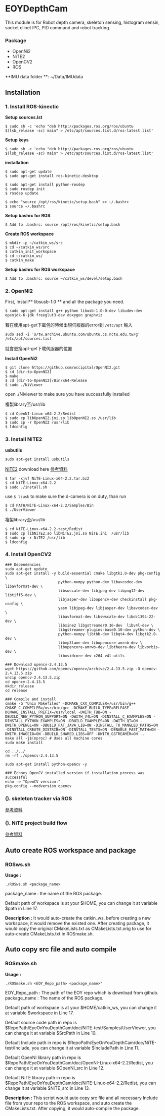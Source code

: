 # EOYDepthCam
This module is for Robot depth camera, skeleton sensing, histogram sensin,  socket clinet IPC, PID command and robot tracking.

### Package
* OpenNi2
* NiTE2
* OpenCV2
* ROS

**IMU data folder **: ~/Data/IMUdata

## Installation

### 1. Install ROS-kinectic
**Setup sources.lst**

```
$ sudo sh -c 'echo "deb http://packages.ros.org/ros/ubuntu $(lsb_release -sc) main" > /etc/apt/sources.list.d/ros-latest.list'
```

**Setup keys**
```
$ sudo sh -c 'echo "deb http://packages.ros.org/ros/ubuntu $(lsb_release -sc) main" > /etc/apt/sources.list.d/ros-latest.list'
```
**installation**
```
$ sudo apt-get update
$ sudo apt-get install ros-kinetic-desktop

$ sudo apt-get install python-rosdep
$ sudo rosdep init
$ rosdep update

$ echo "source /opt/ros/kinetic/setup.bash" >> ~/.bashrc
$ source ~/.bashrc
```

**Setup bashrc for ROS**
```
$ Add to .bashrc: source /opt/ros/kinetic/setup.bash
```
**Create ROS workspace**
```
$ mkdir -p ~/catkin_ws/src
$ cd ~/catkin_ws/src
$ catkin_init_workspace
$ cd ~/catkin_ws/
$ catkin_make
```

**Setup bashrc for ROS workspace**
```
$ Add to .bashrc: source ~/catkin_ws/devel/setup.bash
```

### 2. OpenNI2
First, Install** libsusb-1.0 ** and all the package you need.

```
$ sudo apt-get install g++ python libusb-1.0-0-dev libudev-dev openjdk-6-jdk freeglut3-dev doxygen graphviz
```
若在使用apt-get下載包的時候出現伺服器的error到 ```/etc/apt``` 輸入
```
sudo sed -i 's/tw.archive.ubuntu.com/ubuntu.cs.nctu.edu.tw/g' /etc/apt/sources.list
```
就會更換apt-get下載伺服器的位置

**Install OpenNi2**

```
$ git clone https://github.com/occipital/OpenNI2.git
$ cd [dir-to-OpenNI2]
$ make
$ cd [dir-to-OpenNI2]/Bin/x64-Release
$ sudo ./NiViewer
```
open ./Niviewer to make sure you have successfully installed

複製library至/usr/lib

```
$ cd OpenNI-Linux-x64-2.2/Redist
$ sudo cp libOpenNI2.jni.so libOpenNI2.so /usr/lib
$ sudo cp -r OpenNI2 /usr/lib
$ ldconfig
```

### 3. Install NiTE2

 **usbutils**
```
sudo apt-get install usbutils
```

[NiTE2](https://osdn.net/projects/sfnet_roboticslab/downloads/External/nite/NiTE-Linux-x64-2.2.tar.bz2/) download here  [參考資料](https://codeyarns.com/2015/08/04/how-to-install-and-use-openni2/) 

```
$ tar -xjvf NiTE-Linux-x64-2.2.tar.bz2
$ cd NiTE-Linux-x64-2.2
$ sudo ./install.sh
```


use ```$ lsusb``` to make sure the d-camera is on duty, than run

```
$ cd PATH/NiTE-Linux-x64-2.2/Samples/Bin 
$ ./UserViewer
```

複製library至/usr/lib
```
$ cd NiTE-Linux-x64-2.2-test/Redist
$ sudo cp libNiTE2.so libNiTE2.jni.so NiTE.ini  /usr/lib
$ sudo cp -r NiTE2 /usr/lib 
$ ldconfig
```

### 4. Install OpenCV2
```
### Dependencies
sudo apt-get update
sudo apt-get install -y build-essential cmake libgtk2.0-dev pkg-config \
                        python-numpy python-dev libavcodec-dev libavformat-dev \
                        libswscale-dev libjpeg-dev libpng12-dev libtiff5-dev \
                        libjasper-dev libopencv-dev checkinstall pkg-config \
                        yasm libjpeg-dev libjasper-dev libavcodec-dev \
                        libavformat-dev libswscale-dev libdc1394-22-dev \
                        libxine2 libgstreamer0.10-dev  libv4l-dev \
                        libgstreamer-plugins-base0.10-dev python-dev \
                        python-numpy libtbb-dev libqt4-dev libgtk2.0-dev \
                        libmp3lame-dev libopencore-amrnb-dev \
                        libopencore-amrwb-dev libtheora-dev libvorbis-dev \
                        libxvidcore-dev x264 v4l-utils

### Download opencv-2.4.13.5
wget https://github.com/opencv/opencv/archive/2.4.13.5.zip -O opencv-2.4.13.5.zip
unzip opencv-2.4.13.5.zip
cd opencv-2.4.13.5
mkdir release
cd release

### Compile and install
cmake -G "Unix Makefiles" -DCMAKE_CXX_COMPILER=/usr/bin/g++ CMAKE_C_COMPILER=/usr/bin/gcc -DCMAKE_BUILD_TYPE=RELEASE -DCMAKE_INSTALL_PREFIX=/usr/local -DWITH_TBB=ON -DBUILD_NEW_PYTHON_SUPPORT=ON -DWITH_V4L=ON -DINSTALL_C_EXAMPLES=ON -DINSTALL_PYTHON_EXAMPLES=ON -DBUILD_EXAMPLES=ON -DWITH_QT=ON -DWITH_OPENGL=ON -DBUILD_FAT_JAVA_LIB=ON -DINSTALL_TO_MANGLED_PATHS=ON -DINSTALL_CREATE_DISTRIB=ON -DINSTALL_TESTS=ON -DENABLE_FAST_MATH=ON -DWITH_IMAGEIO=ON -DBUILD_SHARED_LIBS=OFF -DWITH_GSTREAMER=ON ..
make all -j$(nproc) # Uses all machine cores
sudo make install

cd ../../
rm -rf ./opencv-2.4.13.5

sudo apt-get install python-opencv -y

### Echoes OpenCV installed version if installation process was successful
echo -e "OpenCV version:"
pkg-config --modversion opencv
```

### (). skeleton tracker via ROS
[參考資料](https://blog.csdn.net/youngpan1101/article/details/71118170) 


### (). NiTE project build flow
[參考資料](https://github.com/keetsky/NiTE-2.0.0)

## Auto create ROS workspace and package
### ROSws.sh<span></span>
**Usage :**
```
./ROSws.sh <package_name>
```
package_name : the name of the ROS package.

Default path of workspace is at your $HOME, you can change it at variable $path in Line 17.

**Description :**
It would auto-create the catkin_ws, before creating a new workspace, it would remove the existed one.
After creating package, it would copy the original CMakeLists.txt as CMakeLists.txt.orig to use for auto-create CMakeLists.txt in ROSmake.sh<span></span>.

## Auto copy src file and auto compile
### ROSmake.sh<span></span>
**Usage :**
```
./ROSmake.sh <EOY_Repo_path> <package_name>"
```
EOY_Repo_path : The path of the EOY repo which is download from github.
package_name : The name of the ROS package.

Default path of workspace is at your $HOME/catkin_ws, you can change it at variable $workspace in Line 17.

Default source code path in repo is $RepoPath/EyeOnYouDepthCam/doc/NiTE-test/Samples/UserViewer, you can change it at variable $SrcPath in Line 10.

Default Include path in repo is $RepoPath/EyeOnYouDepthCam/doc/NiTE-test/Include, you can change it at variable $IncludePath in Line 11.

Default OpenNI library path in repo is $RepoPath/EyeOnYouDepthCam/doc/OpenNI-Linux-x64-2.2/Redist, you can change it at variable $OpenNI_src in Line 12.

Default NiTE library path in repo is $RepoPath/EyeOnYouDepthCam/doc/NiTE-Linux-x64-2.2/Redist, you can change it at variable $NiTE_src in Line 13.

**Description :**
This script would auto copy src file and all necessary Include file from your repo to the ROS workspace, and auto create the CMakeLists.txt.
After copying, it would auto-compile the package.



